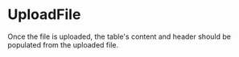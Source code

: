# UploadFile
Once the file is uploaded, the table's content and header should be populated from the uploaded file.
